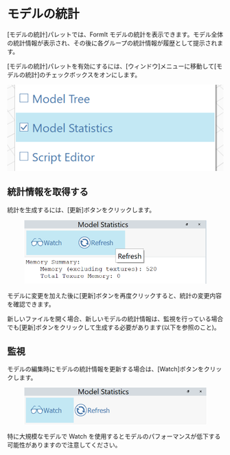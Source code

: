 # モデルの統計

[モデルの統計]パレットでは、FormIt モデルの統計を表示できます。モデル全体の統計情報が表示され、その後に各グループの統計情報が履歴として提示されます。

[モデルの統計]パレットを有効にするには、[ウィンドウ]メニューに移動して[モデルの統計]のチェックボックスをオンにします。

![](../.gitbook/assets/ModelStatisticsMenu.png)

## 統計情報を取得する

統計を生成するには、[更新]ボタンをクリックします。

<figure><img src="../.gitbook/assets/ModelStatisticsRefresh.png" alt=""><figcaption></figcaption></figure>

モデルに変更を加えた後に[更新]ボタンを再度クリックすると、統計の変更内容を確認できます。

新しいファイルを開く場合、新しいモデルの統計情報は、監視を行っている場合でも[更新]ボタンをクリックして生成する必要があります(以下を参照のこと)。

## 監視

モデルの編集時にモデルの統計情報を更新する場合は、[Watch]ボタンをクリックします。

<figure><img src="../.gitbook/assets/ModelStatisticsWatch (1).png" alt=""><figcaption></figcaption></figure>

特に大規模なモデルで Watch を使用するとモデルのパフォーマンスが低下する可能性がありますので注意してください。

